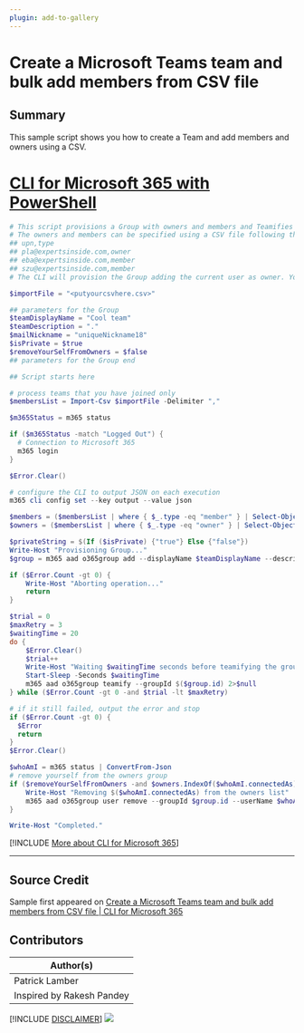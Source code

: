 ```yaml
---
plugin: add-to-gallery
---
```


# Create a Microsoft Teams team and bulk add members from CSV file

## Summary

 This sample script shows you how to create a Team and add members and owners using a CSV.
 
# [CLI for Microsoft 365 with PowerShell](#tab/cli-m365-ps)
```powershell
# This script provisions a Group with owners and members and Teamifies it
# The owners and members can be specified using a CSV file following this format
## upn,type
## pla@expertsinside.com,owner
## eba@expertsinside.com,member
## szu@expertsinside.com,member
# The CLI will provision the Group adding the current user as owner. You can remove this user from the owners list by using the $removeYourSelfFromOwners parameter

$importFile = "<putyourcsvhere.csv>"

## parameters for the Group
$teamDisplayName = "Cool team"
$teamDescription = "."
$mailNickname = "uniqueNickname18"
$isPrivate = $true  
$removeYourSelfFromOwners = $false
## parameters for the Group end

## Script starts here

# process teams that you have joined only
$membersList = Import-Csv $importFile -Delimiter ","

$m365Status = m365 status

if ($m365Status -match "Logged Out") {
  # Connection to Microsoft 365
  m365 login
}

$Error.Clear()

# configure the CLI to output JSON on each execution
m365 cli config set --key output --value json

$members = ($membersList | where { $_.type -eq "member" } | Select-Object upn).upn -join ","
$owners = ($membersList | where { $_.type -eq "owner" } | Select-Object upn).upn -join ","

$privateString = $(If ($isPrivate) {"true"} Else {"false"})
Write-Host "Provisioning Group..."
$group = m365 aad o365group add --displayName $teamDisplayName --description $teamDescription --mailNickname $mailNickname --isPrivate $privateString --members $members --owners $owners | ConvertFrom-Json

if ($Error.Count -gt 0) {
    Write-Host "Aborting operation..."
    return
}

$trial = 0
$maxRetry = 3
$waitingTime = 20
do {
    $Error.Clear()
    $trial++
    Write-Host "Waiting $waitingTime seconds before teamifying the group (trial $trial/$maxRetry)..."
    Start-Sleep -Seconds $waitingTime
    m365 aad o365group teamify --groupId $($group.id) 2>$null
} while ($Error.Count -gt 0 -and $trial -lt $maxRetry)

# if it still failed, output the error and stop
if ($Error.Count -gt 0) {
  $Error
  return
}
$Error.Clear()

$whoAmI = m365 status | ConvertFrom-Json
# remove yourself from the owners group
if ($removeYourSelfFromOwners -and $owners.IndexOf($whoAmI.connectedAs) -eq -1) {
    Write-Host "Removing $($whoAmI.connectedAs) from the owners list"
    m365 aad o365group user remove --groupId $group.id --userName $whoAmI.connectedAs --confirm
}

Write-Host "Completed."
```
[!INCLUDE [More about CLI for Microsoft 365](../../docfx/includes/MORE-CLIM365.md)]
***

## Source Credit

Sample first appeared on [Create a Microsoft Teams team and bulk add members from CSV file | CLI for Microsoft 365](https://pnp.github.io/cli-microsoft365/sample-scripts/teams/create-team-and-add-members-and-owners/)

## Contributors

| Author(s) |
|-----------|
| Patrick Lamber |
| Inspired by Rakesh Pandey |


[!INCLUDE [DISCLAIMER](../../docfx/includes/DISCLAIMER.md)]
<img src="https://pnptelemetry.azurewebsites.net/script-samples/scripts/teams-create-team-and-add-members-and-owners" aria-hidden="true" />
